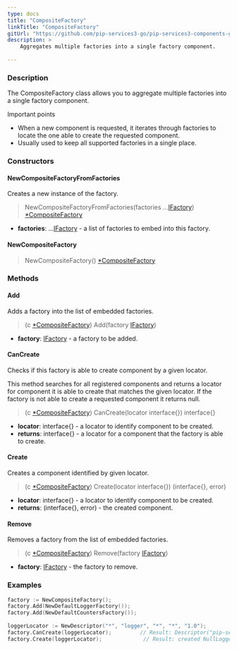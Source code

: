 ```yaml
---
type: docs
title: "CompositeFactory"
linkTitle: "CompositeFactory"
gitUrl: "https://github.com/pip-services3-go/pip-services3-components-go"
description: >
    Aggregates multiple factories into a single factory component.
   
---
```


### Description

The CompositeFactory class allows you to aggregate multiple factories into a single factory component.

Important points

- When a new component is requested, it iterates through factories to locate the one able to create the requested component.
- Usually used to keep all supported factories in a single place.

### Constructors

#### NewCompositeFactoryFromFactories
Creates a new instance of the factory.

> NewCompositeFactoryFromFactories(factories ...[IFactory](../ifactory)) [*CompositeFactory]()

- **factories**: ...[IFactory](../ifactory) - a list of factories to embed into this factory.

#### NewCompositeFactory

> NewCompositeFactory() [*CompositeFactory]()


### Methods

#### Add
Adds a factory into the list of embedded factories.

> (c [*CompositeFactory]()) Add(factory [IFactory](../ifactory))

- **factory**: [IFactory](../ifactory) - a factory to be added.


#### CanCreate
Checks if this factory is able to create component by a given locator.

This method searches for all registered components and returns
a locator for component it is able to create that matches the given locator.
If the factory is not able to create a requested component it returns null.

> (c [*CompositeFactory]()) CanCreate(locator interface{}) interface{}

- **locator**: interface{} - a locator to identify component to be created.
- **returns**: interface{} - a locator for a component that the factory is able to create.


#### Create
Creates a component identified by given locator.

> (c [*CompositeFactory]()) Create(locator interface{}) (interface{}, error)

- **locator**: interface{} - a locator to identify component to be created.
- **returns**: (interface{}, error) - the created component.


#### Remove
Removes a factory from the list of embedded factories.

> (c [*CompositeFactory]()) Remove(factory [IFactory](../ifactory))

- **factory**: [IFactory](../ifactory) - the factory to remove.

### Examples

```go
factory := NewCompositeFactory();
factory.Add(NewDefaultLoggerFactory());
factory.Add(NewDefaultCountersFactory());
  
loggerLocator := NewDescriptor("*", "logger", "*", "*", "1.0");
factory.CanCreate(loggerLocator);         // Result: Descriptor("pip-service", "logger", "null", "default", "1.0")
factory.Create(loggerLocator);             // Result: created NullLogger
```
